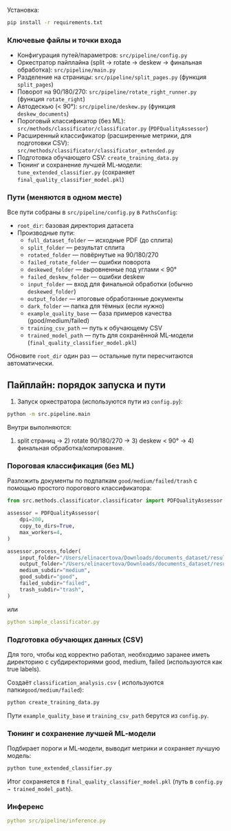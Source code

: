 Установка:
```bash
pip install -r requirements.txt
```

### Ключевые файлы и точки входа

- Конфигурация путей/параметров: `src/pipeline/config.py`
- Оркестратор пайплайна (split → rotate → deskew → финальная обработка): `src/pipeline/main.py`
- Разделение на страницы: `src/pipeline/split_pages.py` (функция `split_pages`)
- Поворот на 90/180/270: `src/pipeline/rotate_right_runner.py` (функция `rotate_right`)
- Автодескью (< 90°): `src/pipeline/deskew.py` (функция `deskew_documents`)
- Пороговый классификатор (без ML): `src/methods/classificator/classificator.py` (`PDFQualityAssessor`)
- Расширенный классификатор (расширенные метрики, для подготовки CSV): `src/methods/classificator/classificator_extended.py`
- Подготовка обучающего CSV: `create_training_data.py`
- Тюнинг и сохранение лучшей ML‑модели: `tune_extended_classifier.py` (сохраняет `final_quality_classifier_model.pkl`)

### Пути (меняются в одном месте)

Все пути собраны в `src/pipeline/config.py` в `PathsConfig`:
- `root_dir`: базовая директория датасета
- Производные пути:
  - `full_dataset_folder` — исходные PDF (до сплита)
  - `split_folder` — результат сплита
  - `rotated_folder` — повёрнутые на 90/180/270
  - `failed_rotate_folder` — ошибки поворота
  - `deskewed_folder` — выровненные под углами < 90°
  - `failed_deskew_folder` — ошибки deskew
  - `input_folder` — вход для финальной обработки (обычно `deskewed_folder`)
  - `output_folder` — итоговые обработанные документы
  - `dark_folder` — папка для тёмных (если нужно)
  - `example_quality_base` — база примеров качества (good/medium/failed)
  - `training_csv_path` — путь к обучающему CSV
  - `trained_model_path` — путь для сохранённой ML‑модели (`final_quality_classifier_model.pkl`)

Обновите `root_dir` один раз — остальные пути пересчитаются автоматически.


## Пайплайн: порядок запуска и пути

1. Запуск оркестратора (используются пути из `config.py`):
```bash
python -m src.pipeline.main
```
Внутри выполняются:
1) split страниц → 2) rotate 90/180/270 → 3) deskew < 90° → 4) финальная обработка/копирование.


### Пороговая классификация (без ML)

Разложить документы по подпапкам `good/medium/failed/trash` c помощью простого порогового классификатора:
```python
from src.methods.classificator.classificator import PDFQualityAssessor

assessor = PDFQualityAssessor(
    dpi=200,
    copy_to_dirs=True,
    max_workers=4,
)

assessor.process_folder(
    input_folder="/Users/elinacertova/Downloads/documents_dataset/results/processed",
    output_folder="/Users/elinacertova/Downloads/documents_dataset/results/output_sorted",
    medium_subdir="medium",
    good_subdir="good",
    failed_subdir="failed",
    trash_subdir="trash",
)
```
или
```yaml
python simple_classificator.py
```


### Подготовка обучающих данных (CSV)
Для того, чтобы код корректно работал, необходимо заранее иметь директорию с субдиректориями good, medium, failed (используются как true labels).

Создаёт `classification_analysis.csv`  ( используются папки`good/medium/failed`):
```bash
python create_training_data.py
```
Пути `example_quality_base` и `training_csv_path` берутся из `config.py`.

### Тюнинг и сохранение лучшей ML‑модели

Подбирает пороги и ML‑модели, выводит метрики и сохраняет лучшую модель:
```bash
python tune_extended_classifier.py
```
Итог сохраняется в `final_quality_classifier_model.pkl` (путь в `config.py → trained_model_path`).


### Инференс
```yaml
python src/pipeline/inference.py
```
